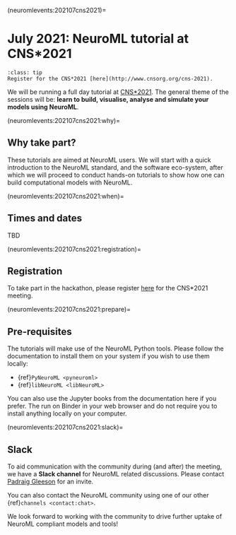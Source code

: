(neuromlevents:202107cns2021)=
# July 2021: NeuroML tutorial at CNS*2021

```{admonition} Registration for the COMBINE initiative's HARMONY 2021 meeting is free.
:class: tip
Register for the CNS*2021 [here](http://www.cnsorg.org/cns-2021).
```

We will be running a full day tutorial at [CNS*2021](https://www.cnsorg.org/cns-2021).
The general theme of the sessions will be: **learn to build, visualise, analyse and simulate your models using NeuroML**.

(neuromlevents:202107cns2021:why)=
## Why take part?

These tutorials are aimed at NeuroML users.
We will start with a quick introduction to the NeuroML standard, and the software eco-system, after which we will proceed to conduct hands-on tutorials to show how one can build computational models with NeuroML.

(neuromlevents:202107cns2021:when)=
## Times and dates

TBD

(neuromlevents:202107cns2021:registration)=
## Registration

To take part in the hackathon, please register [here](https://www.cnsorg.org/cns-2021) for the CNS*2021 meeting.

(neuromlevents:202107cns2021:prepare)=
## Pre-requisites

The tutorials will make use of the NeuroML Python tools.
Please follow the documentation to install them on your system if you wish to use them locally:

- {ref}`PyNeuroML <pyneuroml>`
- {ref}`libNeuroML <libNeuroML>`

You can also use the Jupyter books from the documentation here if you prefer.
The run on Binder in your web browser and do not require you to install anything locally on your computer.


(neuromlevents:202107cns2021:slack)=
## Slack

To aid communication with the community during (and after) the meeting, we have a **Slack channel** for NeuroML related discussions.
Please contact [Padraig Gleeson](mailto:p_DOT_gleeson_AT_ucl.ac.uk) for an invite.

You can also contact the NeuroML community using one of our other {ref}`channels <contact:chat>`.

We look forward to working with the community to drive further uptake of NeuroML compliant models and tools!
